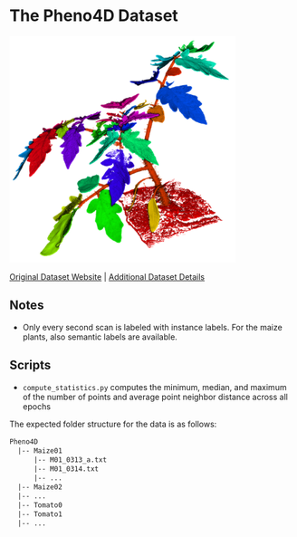 # The Pheno4D Dataset

<img src="./../../images/Pheno4D.png" width="400"/>

[Original Dataset Website](https://www.ipb.uni-bonn.de/data/pheno4d) | [Additional Dataset Details](https://hpicgs.github.io/multi-temporal-point-cloud-datasets-survey/details/Pheno4D)

## Notes
  - Only every second scan is labeled with instance labels. For the maize plants, also semantic labels are available.

## Scripts
* `compute_statistics.py` computes the minimum, median, and maximum of the number of points and average point neighbor distance across all epochs


The expected folder structure for the data is as follows:

```
Pheno4D
  |-- Maize01
      |-- M01_0313_a.txt
      |-- M01_0314.txt
      |-- ...
  |-- Maize02
  |-- ...
  |-- Tomato0
  |-- Tomato1
  |-- ...
```